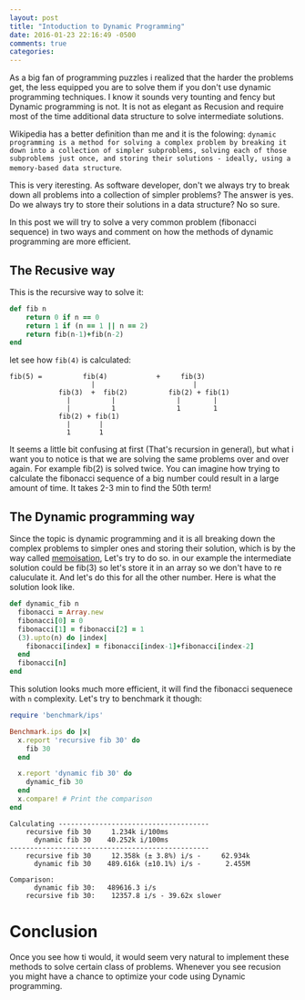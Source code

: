 ```yaml
---
layout: post
title: "Intoduction to Dynamic Programming"
date: 2016-01-23 22:16:49 -0500
comments: true
categories: 
---
```


As a big fan of programming puzzles i realized that the harder the problems get, the less equipped you are to solve them if you don't use dynamic programming techniques. I know it sounds very tounting and fency but Dynamic programming is not. It is not as elegant as Recusion and require most of the time additional data structure to solve intermediate solutions. 

Wikipedia has a better definition than me and it is the folowing: `dynamic programming is a method for solving a complex problem by breaking it down into a collection of simpler subproblems, solving each of those subproblems just once, and storing their solutions - ideally, using a memory-based data structure`. 

This is very iteresting. As software developer, don't we always try to break down all problems into a collection of simpler problems? The answer is yes. Do we always try to store their solutions in a data structure? No so sure.

In this post we will try to solve a very common problem (fibonacci sequence) in two ways and comment on how the methods of dynamic programming are more efficient.

## The Recusive way
This is the recursive way to solve it:

```ruby
def fib n
    return 0 if n == 0
    return 1 if (n == 1 || n == 2)
    return fib(n-1)+fib(n-2)
end
```

let see how ```fib(4)``` is calculated:

```
fib(5) =          fib(4)            +     fib(3)
                    |                        |
            fib(3)  +  fib(2)          fib(2) + fib(1)
              |          |               |        |
              |          1               1        1
            fib(2) + fib(1)      
              |       |
              1       1
```
It seems a little bit confusing at first (That's recursion in general), but what i want you to notice is that we are solving the same problems over and over again. For example fib(2) is solved twice. You can imagine how trying to calculate the fibonacci sequence of a big number could result in a large amount of time. It takes 2-3 min to find the 50th term!

## The Dynamic programming way

Since the topic is dynamic programming and it is all breaking down the complex problems to simpler ones and storing their solution, which is by the way called [memoisation](), Let's try to do so. in our example the intermediate solution could be fib(3) so let's store it in an array so we don't have to re caluculate it. And let's do this for all the other number.
Here is what the solution look like.

```ruby
def dynamic_fib n
  fibonacci = Array.new
  fibonacci[0] = 0
  fibonacci[1] = fibonacci[2] = 1
  (3).upto(n) do |index|
    fibonacci[index] = fibonacci[index-1]+fibonacci[index-2]
  end
  fibonacci[n]
end
```
This solution looks much more efficient, it will find the fibonacci sequenece with `n` complexity. Let's try to benchmark it though:

```ruby
require 'benchmark/ips'

Benchmark.ips do |x|
  x.report 'recursive fib 30' do
    fib 30
  end

  x.report 'dynamic fib 30' do
    dynamic_fib 30
  end
  x.compare! # Print the comparison
end
```

```
Calculating -------------------------------------
    recursive fib 30     1.234k i/100ms
      dynamic fib 30    40.252k i/100ms
-------------------------------------------------
    recursive fib 30     12.358k (± 3.8%) i/s -     62.934k
      dynamic fib 30    489.616k (±10.1%) i/s -      2.455M

Comparison:
      dynamic fib 30:   489616.3 i/s
    recursive fib 30:    12357.8 i/s - 39.62x slower
```


# Conclusion

Once you see how ti would, it would seem very natural to implement these methods to solve certain class of problems. Whenever you see recusion you might have a chance to optimize your code using Dynamic programming.




